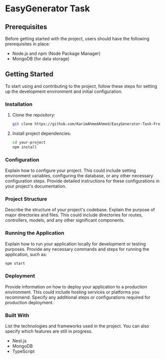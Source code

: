 # EasyGenerator Task


## Prerequisites

Before getting started with the project, users should have the following prerequisites in place:

- Node.js and npm (Node Package Manager)
- MongoDB (for data storage)

## Getting Started

To start using and contributing to the project, follow these steps for setting up the development environment and initial configuration.

### Installation

1. Clone the repository:

   ```bash
   git clone https://github.com/KarimAhmedAhmed/EasyGenerator-Task-Frontend.git 
   ```

2. Install project dependencies:

   ```bash
   cd your-project
   npm install
   ```

### Configuration

Explain how to configure your project. This could include setting environment variables, configuring the database, or any other necessary configuration steps. Provide detailed instructions for these configurations in your project's documentation.

### Project Structure

Describe the structure of your project's codebase. Explain the purpose of major directories and files. This could include directories for routes, controllers, models, and any other significant components.

### Running the Application

Explain how to run your application locally for development or testing purposes. Provide any necessary commands and steps for running the application, such as:

```bash
npm start
```

### Deployment

Provide information on how to deploy your application to a production environment. This could include hosting services or platforms you recommend. Specify any additional steps or configurations required for production deployment.

### Built With

List the technologies and frameworks used in the project. You can also specify which features are still in progress.

- Nest.js
- MongoDB
- TypeScript




